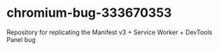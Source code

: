 # chromium-bug-333670353
Repository for replicating the Manifest v3 + Service Worker + DevTools Panel bug
